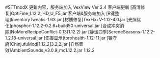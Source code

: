 #STTmodX
更新内容，服务端加入 
VexView Ver 2.4
客户端更新
[高清修复]OptiFine_1.12.2_HD_U_F5.jar
客户端&服务端加入
[R键整理]InventoryTweaks-1.63.jar
[材质修复]TexFix+V-1.12-4.0.jar
[光照优化]phosphor-1.12.2-0.2.6+build50-universal.jar
[合成冲突消除]NoMoreRecipeConflict-0.13(1.12.2).jar
[静谧四季]SereneSeasons-1.12.2-1.2.18-universal.jar
[伤害显示]torohealth-1.12-11.jar
[镇守府]ChinjufuMod[1.12.2]3.2.2.jar
[自然音效]AmbientSounds_v3.0.9_mc1.12.2.jar
1.12.2